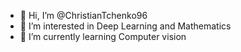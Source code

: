 - 👋 Hi, I’m @ChristianTchenko96
- 👀 I’m interested in Deep Learning and Mathematics
- 🌱 I’m currently learning Computer vision

<!---
ChristianTchenko96/ChristianTchenko96 is a ✨ special ✨ repository because its `README.md` (this file) appears on your GitHub profile.
You can click the Preview link to take a look at your changes.
--->
